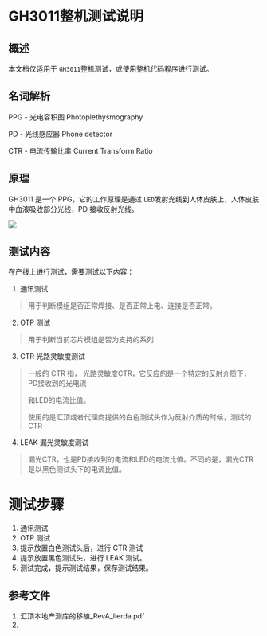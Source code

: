 # GH3011整机测试说明

## 概述
本文档仅适用于 `GH3011`整机测试，或使用整机代码程序进行测试。



## 名词解析
PPG - 光电容积图 Photoplethysmography

PD - 光线感应器 Phone detector

CTR - 电流传输比率 Current Transform Ratio





## 原理
GH3011 是一个 PPG，它的工作原理是通过 `LED`发射光线到人体皮肤上，人体皮肤中血液吸收部分光线，PD 接收反射光线。

![](https://cdn.nlark.com/yuque/0/2025/png/32694090/1749519832058-b7f05969-1a60-401e-959a-a3212d61d036.png)

## 测试内容
在产线上进行测试，需要测试以下内容：

1. 通讯测试

> 用于判断模组是否正常焊接、是否正常上电、连接是否正常。
>

2. OTP 测试

> 用于判断当前芯片模组是否为支持的系列
>

3. CTR 光路灵敏度测试

> 一般的 CTR 指， 光路灵敏度CTR，它反应的是一个特定的反射介质下，PD接收到的光电流
>
> 和LED的电流比值。
>
> 使用的是汇顶或者代理商提供的白色测试头作为反射介质的时候，测试的CTR
>

4. LEAK 漏光灵敏度测试

> 漏光CTR，也是PD接收到的电流和LED的电流比值。不同的是，漏光CTR是以黑色测试头下的电流比值。
>

# 测试步骤
1. 通讯测试
2. OTP 测试
3. 提示放置白色测试头后，进行 CTR 测试
4. 提示放置黑色测试头，进行 LEAK 测试。
5. 测试完成，提示测试结果，保存测试结果。





## 参考文件
1. 汇顶本地产测库的移植_RevA_lierda.pdf
2. 

